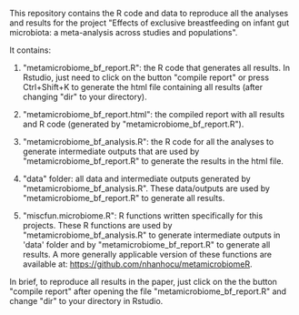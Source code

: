 This repository contains the R code and data to reproduce all the analyses and results for the project "Effects of exclusive breastfeeding on infant gut microbiota: a meta-analysis across studies and populations". 

It contains:    
 
1. "metamicrobiome_bf_report.R": the R code that generates all results. In Rstudio, just need to click on the button "compile report" or press Ctrl+Shift+K to generate the html file containing all results (after changing "dir" to your directory).   

2. "metamicrobiome_bf_report.html": the compiled report with all results and R code (generated by "metamicrobiome_bf_report.R").   
 
3. "metamicrobiome_bf_analysis.R": the R code for all the analyses to generate intermediate outputs that are used by "metamicrobiome_bf_report.R" to generate the results in the html file.   
 
4. "data" folder: all data and intermediate outputs generated by "metamicrobiome_bf_analysis.R". These data/outputs are used by "metamicrobiome_bf_report.R" to generate all results.   
 
5. "miscfun.microbiome.R": R functions written specifically for this projects. These R functions are used by "metamicrobiome_bf_analysis.R"  to generate intermediate outputs in 'data' folder and by "metamicrobiome_bf_report.R" to generate all results. A more generally applicable version of these functions are available at: https://github.com/nhanhocu/metamicrobiomeR.   
 

In brief, to reproduce all results in the paper, just click on the the button "compile report" after opening the file "metamicrobiome_bf_report.R" and change "dir" to your directory in Rstudio. 

